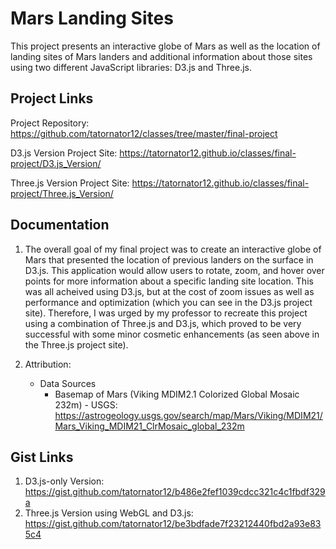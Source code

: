 # Mars Landing Sites

This project presents an interactive globe of Mars as well as the location of landing sites of Mars landers and additional information about those sites using two different JavaScript libraries: D3.js and Three.js.

## Project Links

Project Repository: https://github.com/tatornator12/classes/tree/master/final-project

D3.js Version Project Site: https://tatornator12.github.io/classes/final-project/D3.js_Version/

Three.js Version Project Site: https://tatornator12.github.io/classes/final-project/Three.js_Version/

## Documentation

1. The overall goal of my final project was to create an interactive globe of Mars that presented the location of previous landers on the surface in D3.js. This application would allow users to rotate, zoom, and hover over points for more information about a specific landing site location. This was all acheived using D3.js, but at the cost of zoom issues as well as performance and optimization (which you can see in the D3.js project site). Therefore, I was urged by my professor to recreate this project using a combination of Three.js and D3.js, which proved to be very successful with some minor cosmetic enhancements (as seen above in the Three.js project site).

2. Attribution:

   * Data Sources
      * Basemap of Mars (Viking MDIM2.1 Colorized Global Mosaic 232m) - USGS: https://astrogeology.usgs.gov/search/map/Mars/Viking/MDIM21/Mars_Viking_MDIM21_ClrMosaic_global_232m


## Gist Links

1. D3.js-only Version: https://gist.github.com/tatornator12/b486e2fef1039cdcc321c4c1fbdf329a
2. Three.js Version using WebGL and D3.js: https://gist.github.com/tatornator12/be3bdfade7f23212440fbd2a93e835c4
